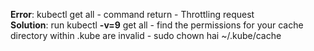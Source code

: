 **Error**: kubectl get all - command return - Throttling request  
**Solution**: run kubectl **-v=9** get all - find the permissions for your cache directory within .kube are invalid - sudo chown hai ~/.kube/cache  

